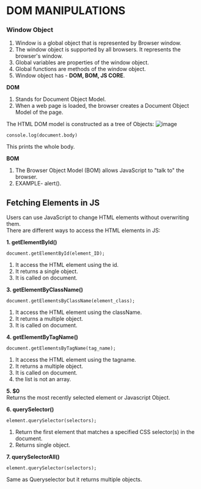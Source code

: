 # DOM MANIPULATIONS  
### Window Object  
1. Window is a global object that is represented by Browser window.
2. The window object is supported by all browsers. It represents the browser's window.
3. Global variables are properties of the window object.
4. Global functions are methods of the window object.
5. Window object has - **DOM, BOM, JS CORE**.

**DOM**  
1. Stands for Document Object Model.
2. When a web page is loaded, the browser creates a Document Object Model of the page.

The HTML DOM model is constructed as a tree of Objects:
![image](https://github.com/YashKumarYK/Javascript-Practice/assets/97405524/c77b1906-1213-4050-b230-3937b795ecf1)

```
console.log(document.body)
```  
This prints the whole body.

**BOM**  
1. The Browser Object Model (BOM) allows JavaScript to "talk to" the browser.
2. EXAMPLE- alert().

## Fetching Elements in JS  
Users can use JavaScript to change HTML elements without overwriting them.  
There are different ways to access the HTML elements in JS:  

**1. getElementById()**  
```
document.getElementById(element_ID);
```
1. It access the HTML element using the id.
2. It returns a single object.
3. It is called on document.


**3. getElementByClassName()**  
```
document.getElementsByClassName(element_class);
```
1. It access the HTML element using the className.
2. It returns a multiple object.
3. It is called on document.  


**4. getElementByTagName()**  
```
document.getElementsByTagName(tag_name);
```
1. It access the HTML element using the tagname.
2. It returns a multiple object.
3. It is called on document.
4. the list is not an array.
   

**5. $0**  
Returns the most recently selected element or Javascript Object.  


**6. querySelector()**  
```
element.querySelector(selectors);
```
1. Return the first element that matches a specified CSS selector(s) in the document.
2. Returns single object.      


**7. querySelectorAll()**  
```
element.querySelector(selectors);
```
Same as Queryselector but it returns multiple objects.  



